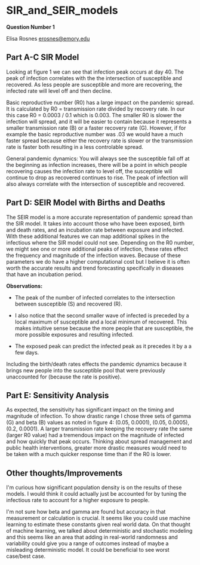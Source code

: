 # SIR_and_SEIR_models
**Question Number 1**

Elisa Rosnes
erosnes@emory.edu

## Part A-C SIR Model
Looking at figure 1 we can see that infection peak occurs at day 40. The peak of infection correlates with the the intersection of susceptible and recovered. As less people are susceptible and more are recovering, the infected rate will level off and then decline. 

Basic reproductive number (R0) has a large impact on the pandemic spread. It is calculated by R0 = transmission rate divided by recovery rate. In our this case R0 = 0.0003 / 0.1 which is 0.003. The smaller R0 is slower the infection will spread, and it will be easier to contain because it represents a smaller transmission rate (B) or a faster recovery rate (G). However, if for example the basic reproductive number was .03 we would have a much faster spread because either the recovery rate is slower or the transmission rate is faster both resulting in a less controlable spread. 

General pandemic dynamics: You will always see the susceptible fall off at the beginning as infection increases, there will be a point in which people recovering causes the infection rate to level off, the susceptible will continue to drop as recovered continues to rise. The peak of infection will also always correlate with the intersection of susceptible and recovered. 

## Part D: SEIR Model with Births and Deaths
The SEIR model is a more accurate representation of pandemic spread than the SIR model. It takes into account those who have been exposed, birth and death rates, and an incubation rate between exposure and infected. With these additional features we can map additional spikes in the infectious where the SIR model could not see. Depending on the R0 number, we might see one or more additional peaks of infection, these rates effect the frequency and magnitude of the infection waves. Because of these parameters we do have a higher computational cost but I believe it is often worth the accurate results and trend forecasting specifically in diseases that have an incubation period.

**Observations:**
- The peak of the number of infected correlates to the intersection between susceptible (S) and recovered (R). 

- I also notice that the second smaller wave of infected is preceded by a local maximum of susceptible and a local minimum of recovered. This makes intuitive sense because the more people that are susceptible, the more possible exposures and resulting infected.

- The exposed peak can predict the infected peak as it precedes it by a a few days. 

Including the birth/death rates effects the pandemic dynamics because it brings new people into the susceptible pool that were previously unaccounted for (because the rate is positive).

## Part E: Sensitivity Analysis 
As expected, the sensitivity has significant impact on the timing and magnitude of infection. To show drastic range I chose three sets of gamma (G) and beta (B) values as noted in figure 4: (0.05, 0.0001), (0.05, 0.0005), (0.2, 0.0001). A larger transmission rate keeping the recovery rate the same (larger R0 value) had a tremendous impact on the magnitude of infected and how quickly that peak occurs. Thinking about spread management and public health interventions, greater more drastic measures would need to be taken with a much quicker response time than if the R0 is lower. 

## Other thoughts/Improvements
I'm curious how significant population density is on the results of these models. I would think it could actually just be accounted for by tuning the infectious rate to account for a higher exposure to people. 

I'm not sure how beta and gamma are found but accuracy in that measurement or calculation is crucial. It seems like you could use machine learning to estimate these constants given real world data. On that thought of machine learning, we talked about deterministic and stochastic modeling and this seems like an area that adding in real-world randomness and variability could give you a range of outcomes instead of maybe a misleading deterministic model. It could be beneficial to see worst case/best case.

